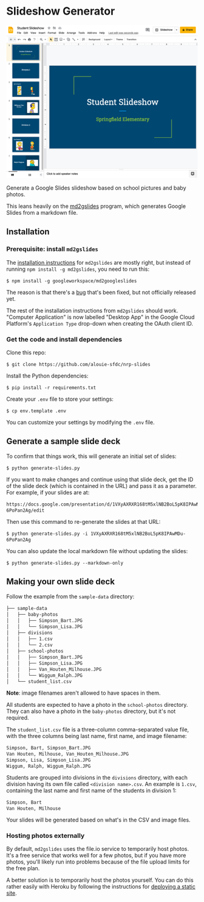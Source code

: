 # Slideshow Generator

![Screenshot of slideshow](doc-images/slideshow-image.png)

Generate a Google Slides slideshow based on school pictures and baby photos.

This leans heavily on the [md2gslides](https://github.com/googleworkspace/md2googleslides) program, which generates Google Slides from a markdown file.

## Installation

### Prerequisite: install `md2gslides`

The [installation instructions](https://github.com/googleworkspace/md2googleslides#installation-and-usage) for `md2gslides` are mostly right, but instead of running `npm install -g md2gslides`, you need to run this:
```
$ npm install -g googleworkspace/md2googleslides
```

The reason is that there's a [bug](https://github.com/googleworkspace/md2googleslides/issues/95#issuecomment-1004022204) that's been fixed, but not officially released yet.

The rest of the installation instructions from `md2gslides` should work. "Computer Application" is now labelled "Desktop App" in the Google Cloud Platform's `Application Type` drop-down when creating the OAuth client ID.

### Get the code and install dependencies

Clone this repo:
```
$ git clone https://github.com/alouie-sfdc/nrp-slides
```

Install the Python dependencies:
```
$ pip install -r requirements.txt
```

Create your `.env` file to store your settings:
```
$ cp env.template .env
```
You can customize your settings by modifying the `.env` file.

## Generate a sample slide deck

To confirm that things work, this will generate an initial set of slides:
```
$ python generate-slides.py
```

If you want to make changes and continue using that slide deck, get the ID of the slide deck (which is contained in the URL) and pass it as a parameter. For example, if your slides are at:
```
https://docs.google.com/presentation/d/1VXyAXRXR168tM5xlNB2BoL5pK8IPAwMDu-6PoPan2Ag/edit
```
Then use this command to re-generate the slides at that URL:
```
$ python generate-slides.py -i 1VXyAXRXR168tM5xlNB2BoL5pK8IPAwMDu-6PoPan2Ag
```

You can also update the local markdown file without updating the slides:
```
$ python generate-slides.py --markdown-only
```

## Making your own slide deck

Follow the example from the `sample-data` directory:
```
├── sample-data
│   ├── baby-photos
│   │   ├── Simpson_Bart.JPG
│   │   └── Simpson_Lisa.JPG
│   ├── divisions
│   │   ├── 1.csv
│   │   └── 2.csv
│   ├── school-photos
│   │   ├── Simpson_Bart.JPG
│   │   ├── Simpson_Lisa.JPG
│   │   ├── Van_Houten_Milhouse.JPG
│   │   └── Wiggum_Ralph.JPG
│   └── student_list.csv
```
**Note**: image filenames aren't allowed to have spaces in them.

All students are expected to have a photo in the `school-photos` directory. They can also have a photo in the `baby-photos` directory, but it's not required.

The `student_list.csv` file is a three-column comma-separated value file, with the three columns being last name, first name, and image filename:
```
Simpson, Bart, Simpson_Bart.JPG
Van Houten, Milhouse, Van_Houten_Milhouse.JPG
Simpson, Lisa, Simpson_Lisa.JPG
Wiggum, Ralph, Wiggum_Ralph.JPG
```

Students are grouped into divisions in the `divisions` directory, with each division having its own file called `<division name>.csv`. An example is `1.csv`, containing the last name and first name of the students in division 1:
```
Simpson, Bart
Van Houten, Milhouse
```

Your slides will be generated based on what's in the CSV and image files.

### Hosting photos externally

By default, `md2gslides` uses the file.io service to temporarily host photos. It's a free service that works well for a few photos, but if you have more photos, you'll likely run into problems because of the file upload limits for the free plan.

A better solution is to temporarily host the photos yourself. You can do this rather easily with Heroku by following the instructions for [deploying a static site](https://gist.github.com/wh1tney/2ad13aa5fbdd83f6a489).
